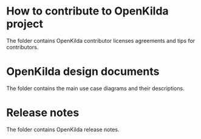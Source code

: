 
# How to contribute to OpenKilda project
The folder contains OpenKilda contributor licenses agreements and tips for contributors.

# OpenKilda design documents
The folder contains the main use case diagrams and their descriptions.

# Release notes
The folder contains OpenKilda release notes.
